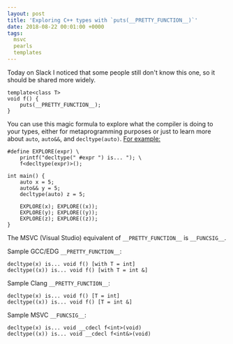 ```yaml
---
layout: post
title: 'Exploring C++ types with `puts(__PRETTY_FUNCTION__)`'
date: 2018-08-22 00:01:00 +0000
tags:
  msvc
  pearls
  templates
---
```


Today on Slack I noticed that some people still don't know this one, so it should be
shared more widely.

    template<class T>
    void f() {
        puts(__PRETTY_FUNCTION__);
    }

You can use this magic formula to explore what the compiler is doing to your types,
either for metaprogramming purposes or just to learn more about `auto`, `auto&&`,
and `decltype(auto)`. [For example:](https://wandbox.org/permlink/4fmL5MEjCC3jmfEA)

    #define EXPLORE(expr) \
        printf("decltype(" #expr ") is... "); \
        f<decltype(expr)>();

    int main() {
        auto x = 5;
        auto&& y = 5;
        decltype(auto) z = 5;

        EXPLORE(x); EXPLORE((x));
        EXPLORE(y); EXPLORE((y));
        EXPLORE(z); EXPLORE((z));
    }

The MSVC (Visual Studio) equivalent of `__PRETTY_FUNCTION__` is `__FUNCSIG__`.

Sample GCC/EDG `__PRETTY_FUNCTION__`:

    decltype(x) is... void f() [with T = int]
    decltype((x)) is... void f() [with T = int &]

Sample Clang `__PRETTY_FUNCTION__`:

    decltype(x) is... void f() [T = int]
    decltype((x)) is... void f() [T = int &]

Sample MSVC `__FUNCSIG__`:

    decltype(x) is... void __cdecl f<int>(void)
    decltype((x)) is... void __cdecl f<int&>(void)
